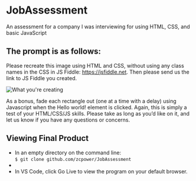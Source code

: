 # JobAssessment
An assessment for a company I was interviewing for using HTML, CSS, and basic JavaScript

## The prompt is as follows: 

Please recreate this image using HTML and CSS, without using any class names in the CSS in JS Fiddle: https://jsfiddle.net. Then please send us the link to JS Fiddle you created. 

![What you're creating](https://user-images.githubusercontent.com/92145874/195739161-8e8b9a53-fd16-4b77-b8c2-dcb70d1692b8.png)

As a bonus, fade each rectangle out (one at a time with a delay) using Javascript when the Hello world! element is clicked.
Again, this is simply a test of your HTML/CSS/JS skills. Please take as long as you’d like on it, and let us know if you have any questions or concerns.

## Viewing Final Product
* In an empty directory on the command line: <br/> 
 `
$ git clone github.com/zcpower/JobAssessment
 `
* 
* In VS Code, click Go Live to view the program on your default browser.
